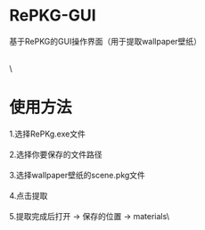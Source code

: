 # RePKG-GUI
基于RePKG的GUI操作界面（用于提取wallpaper壁纸）

\
\
# 使用方法
1.选择RePKg.exe文件\
\
2.选择你要保存的文件路径\
\
3.选择wallpaper壁纸的scene.pkg文件\
\
4.点击提取\
\
5.提取完成后打开  ->  保存的位置  ->  materials\
